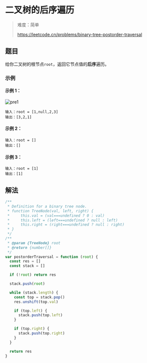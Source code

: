 # 二叉树的后序遍历

> 难度：简单
>
> https://leetcode.cn/problems/binary-tree-postorder-traversal

## 题目

给你二叉树的根节点`root`，返回它节点值的**后序**遍历。

### 示例

#### 示例 1：

![pre1](https://assets.leetcode.com/uploads/2020/08/28/pre1.jpg)

```
输入：root = [1,null,2,3]
输出：[3,2,1]
```

#### 示例 2：

```
输入：root = []
输出：[]
```

#### 示例 3：

```
输入：root = [1]
输出：[1]
```

## 解法

```javascript
/**
 * Definition for a binary tree node.
 * function TreeNode(val, left, right) {
 *     this.val = (val===undefined ? 0 : val)
 *     this.left = (left===undefined ? null : left)
 *     this.right = (right===undefined ? null : right)
 * }
 */
/**
 * @param {TreeNode} root
 * @return {number[]}
 */
var postorderTraversal = function (root) {
  const res = []
  const stack = []

  if (!root) return res

  stack.push(root)

  while (stack.length) {
    const top = stack.pop()
    res.unshift(top.val)

    if (top.left) {
      stack.push(top.left)
    }

    if (top.right) {
      stack.push(top.right)
    }
  }

  return res
}
```
